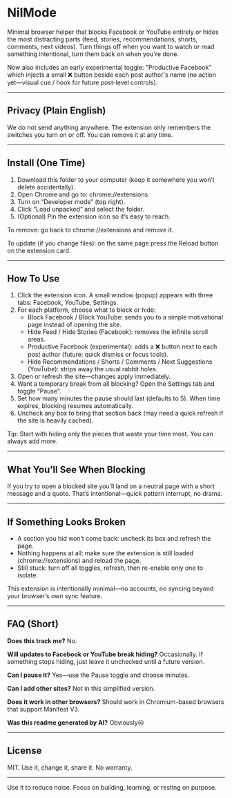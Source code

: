 # NilMode

Minimal browser helper that blocks Facebook or YouTube entirely or hides the most distracting parts (feed, stories, recommendations, shorts, comments, next videos). Turn things off when you want to watch or read something intentional, turn them back on when you're done.

Now also includes an early experimental toggle: "Productive Facebook" which injects a small ❌ button beside each post author's name (no action yet—visual cue / hook for future post-level controls).

---

## Privacy (Plain English)
We do not send anything anywhere. The extension only remembers the switches you turn on or off. You can remove it at any time.

---

## Install (One Time)
1. Download this folder to your computer (keep it somewhere you won’t delete accidentally).
2. Open Chrome and go to: chrome://extensions
3. Turn on “Developer mode” (top right).
4. Click “Load unpacked” and select the folder.
5. (Optional) Pin the extension icon so it’s easy to reach.

To remove: go back to chrome://extensions and remove it.

To update (if you change files): on the same page press the Reload button on the extension card.

---

## How To Use
1. Click the extension icon. A small window (popup) appears with three tabs: Facebook, YouTube, Settings.
2. For each platform, choose what to block or hide:
	- Block Facebook / Block YouTube: sends you to a simple motivational page instead of opening the site.
	- Hide Feed / Hide Stories (Facebook): removes the infinite scroll areas.
	- Productive Facebook (experimental): adds a ❌ button next to each post author (future: quick dismiss or focus tools).
	- Hide Recommendations / Shorts / Comments / Next Suggestions (YouTube): strips away the usual rabbit holes.
3. Open or refresh the site—changes apply immediately.
4. Want a temporary break from all blocking? Open the Settings tab and toggle “Pause”.
5. Set how many minutes the pause should last (defaults to 5). When time expires, blocking resumes automatically.
6. Uncheck any box to bring that section back (may need a quick refresh if the site is heavily cached).

Tip: Start with hiding only the pieces that waste your time most. You can always add more.

---

## What You’ll See When Blocking
If you try to open a blocked site you’ll land on a neutral page with a short message and a quote. That’s intentional—quick pattern interrupt, no drama.

---

## If Something Looks Broken
- A section you hid won’t come back: uncheck its box and refresh the page.
- Nothing happens at all: make sure the extension is still loaded (chrome://extensions) and reload the page.
- Still stuck: turn off all toggles, refresh, then re-enable only one to isolate.

This extension is intentionally minimal—no accounts, no syncing beyond your browser’s own sync feature.

---

## FAQ (Short)
**Does this track me?** No.

**Will updates to Facebook or YouTube break hiding?** Occasionally. If something stops hiding, just leave it unchecked until a future version.

**Can I pause it?** Yes—use the Pause toggle and choose minutes.

**Can I add other sites?** Not in this simplified version.

**Does it work in other browsers?** Should work in Chromium-based browsers that support Manifest V3.

**Was this readme generated by AI?** Obviously😒

---

## License
MIT. Use it, change it, share it. No warranty.

---

Use it to reduce noise. Focus on building, learning, or resting on purpose.

